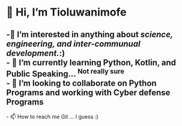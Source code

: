 <H1> 👋 Hi, I’m <str>Tioluwanimofe</str> <br /> </H1>
 <h2>-👀 I’m interested in anything about <i>science, engineering, and inter-communual development.</i><str>:)</str> <br />
- 🌱 I’m currently learning Python, Kotlin, and Public Speaking...<sup> Not really sure</sup><br />
- 💞️ I’m looking to collaborate on Python Programs and working with <str> Cyber defense Programs</str><br /></h2>
- 📫 How to reach me Git ... I guess :) <br />

<!---
tioluwanimofe/tioluwanimofe is a ✨ special ✨ repository because its `README.md` (this file) appears on your GitHub profile.
You can click the Preview link to take a look at your changes.
--->
